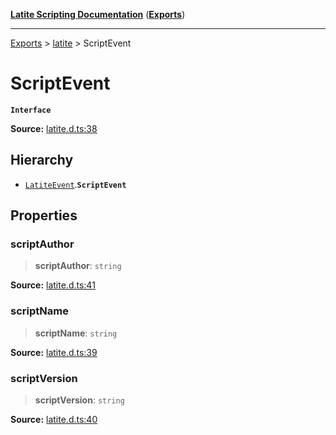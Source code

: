 [**Latite Scripting Documentation**](../../README.md) ([**Exports**](../../exports.md))

---

[Exports](../../exports.md) > [latite](../index.md) > ScriptEvent

# ScriptEvent

**`Interface`**

**Source:** [latite.d.ts:38](https://github.com/LatiteScripting/latitescripting.github.io/blob/1a915c6/definitions/latite.d.ts#L38)

## Hierarchy

- [`LatiteEvent`](interface.LatiteEvent.md).**`ScriptEvent`**

## Properties

### scriptAuthor

> **scriptAuthor**: `string`

**Source:** [latite.d.ts:41](https://github.com/LatiteScripting/latitescripting.github.io/blob/1a915c6/definitions/latite.d.ts#L41)

### scriptName

> **scriptName**: `string`

**Source:** [latite.d.ts:39](https://github.com/LatiteScripting/latitescripting.github.io/blob/1a915c6/definitions/latite.d.ts#L39)

### scriptVersion

> **scriptVersion**: `string`

**Source:** [latite.d.ts:40](https://github.com/LatiteScripting/latitescripting.github.io/blob/1a915c6/definitions/latite.d.ts#L40)
